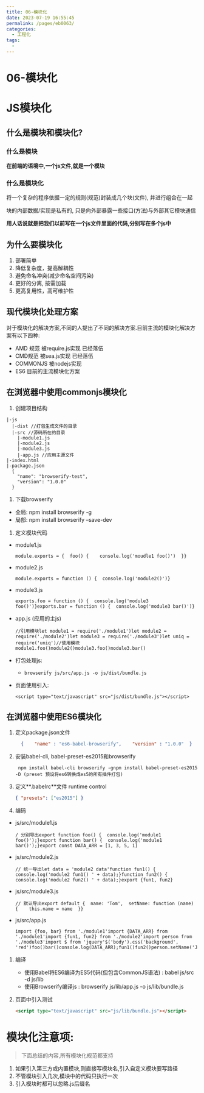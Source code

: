 ```yaml
---
title: 06-模块化
date: 2023-07-19 16:55:45
permalink: /pages/eb0063/
categories:
  - 工程化
tags:
  -
---
```

# 06-模块化

# JS模块化

## 什么是模块和模块化?

### 什么是模块

**在前端的语境中,一个js文件,就是一个模块**

### 什么是模块化

将一个复杂的程序依据一定的规则(规范)封装成几个块(文件), 并进行组合在一起

块的内部数据/实现是私有的, 只是向外部暴露一些接口(方法)与外部其它模块通信

**用人话说就是把我们以前写在一个js文件里面的代码,分别写在多个js中**

## 为什么要模块化

1. 部署简单
2. 降低复杂度，提高解耦性
3. 避免命名冲突(减少命名空间污染)
4. 更好的分离, 按需加载
5. 更高复用性，高可维护性

## 现代模块化处理方案

对于模块化的解决方案,不同的人提出了不同的解决方案.目前主流的模块化解决方案有以下四种:

- AMD 规范 被require.js实现 已经落伍
- CMD规范 被sea.js实现 已经落伍
- COMMONJS 被nodejs实现
- ES6 目前的主流模块化方案

## 在浏览器中使用commonjs模块化

1. 创建项目结构

```Plain
|-js
  |-dist //打包生成文件的目录
  |-src //源码所在的目录
    |-module1.js
    |-module2.js
    |-module3.js
    |-app.js //应用主源文件
|-index.html
|-package.json
  {
    "name": "browserify-test",
    "version": "1.0.0"
  }
```

1. 下载browserify

- 全局: npm install browserify -g
- 局部: npm install browserify –save-dev

1. 定义模块代码

- module1.js

  ```Plain
  module.exports = {  foo() {    console.log('moudle1 foo()')  }}
  ```
- module2.js

  ```Plain
  module.exports = function () {  console.log('module2()')}
  ```
- module3.js

  ```Plain
  exports.foo = function () {  console.log('module3 foo()')}exports.bar = function () {  console.log('module3 bar()')}
  ```
- app.js (应用的主js)

  ```Plain
  //引用模块let module1 = require('./module1')let module2 = require('./module2')let module3 = require('./module3')let uniq = require('uniq')//使用模块module1.foo()module2()module3.foo()module3.bar()
  ```
- 打包处理js:

  - `browserify js/src/app.js -o js/dist/bundle.js`
- 页面使用引入:

  ```Plain
  <script type="text/javascript" src="js/dist/bundle.js"></script>
  ```

## 在浏览器中使用ES6模块化

1. 定义package.json文件

   ```JSON
     {    "name" : "es6-babel-browserify",    "version" : "1.0.0"  }
   ```
2. 安装babel-cli, babel-preset-es2015和browserify

   ```Plain
    npm install babel-cli browserify -gnpm install babel-preset-es2015 -D (preset 预设将es6转换成es5的所有插件打包)
   ```
3. 定义**.babelrc**文件 runtime control

   ```JSON
   { "presets": ["es2015"] }
   ```
4. 编码

- js/src/module1.js

  ```Plain
  / 分别导出export function foo() {  console.log('module1 foo()');}export function bar() {  console.log('module1 bar()');}export const DATA_ARR = [1, 3, 5, 1]
  ```
- js/src/module2.js

  ```Plain
  // 统一导出let data = 'module2 data'function fun1() {  console.log('module2 fun1() ' + data);}function fun2() {  console.log('module2 fun2() ' + data);}export {fun1, fun2}
  ```
- js/src/module3.js

  ```Plain
  // 默认导出export default {  name: 'Tom',  setName: function (name) {    this.name = name  }}
  ```
- js/src/app.js

  ```Plain
  import {foo, bar} from './module1'import {DATA_ARR} from './module1'import {fun1, fun2} from './module2'import person from './module3'import $ from 'jquery'$('body').css('background', 'red')foo()bar()console.log(DATA_ARR);fun1()fun2()person.setName('JACK')console.log(person.name);
  ```

1. 编译

   - 使用Babel将ES6编译为ES5代码(但包含CommonJS语法) : babel js/src -d js/lib
   - 使用Browserify编译js : browserify js/lib/app.js -o js/lib/bundle.js
2. 页面中引入测试

   ```HTML
   <script type="text/javascript" src="js/lib/bundle.js"></script>
   ```

# 模块化注意项:

> 下面总结的内容,所有模块化规范都支持

1. 如果引入第三方或内置模块,则直接写模块名,引入自定义模块要写路径
2. 不管模块引入几次,模块中的代码只执行一次
3. 引入模块时都可以忽略.js后缀名
